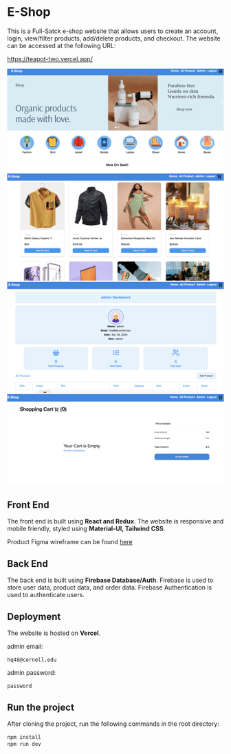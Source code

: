 # E-Shop

This is a Full-Satck e-shop website that allows users to create an account, login, view/filter products, add/delete products, and checkout. The website can be accessed at the following URL:

https://teapot-two.vercel.app/

![Home](./public/img/home.png)
![Product](./public/img/product.png)
![Admin](./public/img/admin.png)
![Cart](./public/img/cart.png)


## Front End

The front end is built using **React and Redux**. The website is responsive and mobile friendly, styled using **Material-UI, Tailwind CSS**.

Product Figma wireframe can be found [here](https://www.figma.com/file/CI6a6qwYxDQ1NXVA1IHcND/eshop?type=design&node-id=0-1&mode=design&t=3uNDMWPrgdJWm318-0)

## Back End

The back end is built using **Firebase Database/Auth**. Firebase is used to store user data, product data, and order data. Firebase Authentication is used to authenticate users.

## Deployment

The website is hosted on **Vercel**. 

admin email:

```
hq48@cornell.edu
```

admin password:

```
password
```
## Run the project
After cloning the project, run the following commands in the root directory:

```
npm install
npm run dev
```